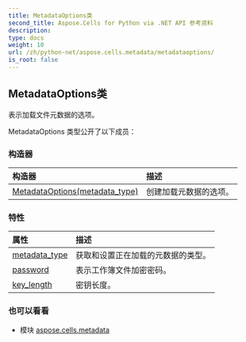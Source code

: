```yaml
---
title: MetadataOptions类
second_title: Aspose.Cells for Python via .NET API 参考资料
description:
type: docs
weight: 10
url: /zh/python-net/aspose.cells.metadata/metadataoptions/
is_root: false
---
```

## MetadataOptions类
表示加载文件元数据的选项。



MetadataOptions 类型公开了以下成员：

### 构造器
|构造器|描述|
| :- | :- |
| [MetadataOptions(metadata_type)](/cells/zh/python-net/aspose.cells.metadata/metadataoptions/__init__/#MetadataType) |创建加载元数据的选项。|


### 特性
|属性|描述|
| :- | :- |
| [metadata_type](/cells/zh/python-net/aspose.cells.metadata/metadataoptions/metadata_type) |获取和设置正在加载的元数据的类型。|
| [password](/cells/zh/python-net/aspose.cells.metadata/metadataoptions/password) |表示工作簿文件加密密码。|
| [key_length](/cells/zh/python-net/aspose.cells.metadata/metadataoptions/key_length) |密钥长度。|



### 也可以看看
* 模块 [aspose.cells.metadata](..)
